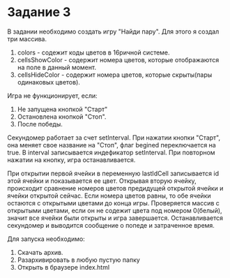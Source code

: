 # Задание 3

В задании необходимо создать игру "Найди пару". 
Для этого я создал три массива.
1) colors - содежит коды цветов в 16ричной системе.
2) cellsShowColor - содержит номера цветов, которые отображаются на поле в данный момент.
3) cellsHideColor - содержит номера цветов, которые скрыты(пары одинаковых цветов).

Игра не функционирует, если:
1) Не запущена кнопкой "Старт"
2) Остановлена кнопкой "Стоп".
3) После победы.

Секундомер работает за счет setInterval. При нажатии кнопки "Старт", она меняет свое название на "Стоп", 
флаг begined переключается на true. В interval записывается индефикатор setInterval. При повторном нажатии на кнопку, игра останавливается.

При открытии первой ячейки в переменную lastIdCell записывается id этой ячейки и показывается ее цвет. Открывая вторую ячейку,
происходит сравнение номеров цветов предидущей открытой ячейки и ячейки открытой сейчас. Если номера цветов равны,
то обе ячейки остаются с открытыми цветами до конца игры. Проверяется массив с открытыми цветами, если он не содежит цвета под
номером 0(белый), значит все ячейки были открыты и игра завершается. Останавливается секундомер и выводится сообщение о попеде и
затраченное время.

Для запуска необходимо:
1) Скачать архив.
2) Разархивировать в любую пустую папку
3) Открыть в браузере index.html
